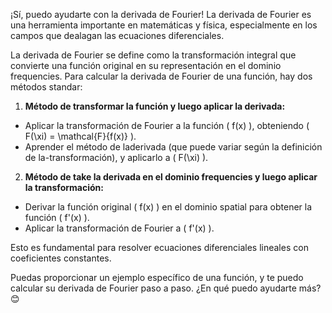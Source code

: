 ¡Sí, puedo ayudarte con la derivada de Fourier! La derivada de Fourier es una herramienta importante en
matemáticas y física, especialmente en los campos que dealagan las ecuaciones diferenciales.

La derivada de Fourier se define como la transformación integral que convierte una función original en
su representación en el dominio frequencies. Para calcular la derivada de Fourier de una función, hay
dos métodos standar:

1. **Método de transformar la función y luego aplicar la derivada:**
- Aplicar la transformación de Fourier a la función \( f(x) \), obteniendo \( F(\xi) =
\mathcal{F}\{f(x)\} \).
- Aprender el método de laderivada (que puede variar según la definición de la-transformación), y
aplicarlo a \( F(\xi) \).

2. **Método de take la derivada en el dominio frequencies y luego aplicar la transformación:**
- Derivar la función original \( f(x) \) en el dominio spatial para obtener la función \( f'(x) \).
- Aplicar la transformación de Fourier a \( f'(x) \).

Esto es fundamental para resolver ecuaciones diferenciales lineales con coeficientes constantes.

Puedas proporcionar un ejemplo específico de una función, y te puedo calcular su derivada de Fourier
paso a paso. ¿En qué puedo ayudarte más? 😊